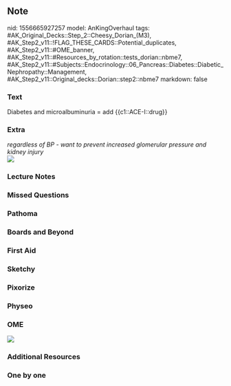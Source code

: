 ## Note
nid: 1556665927257
model: AnKingOverhaul
tags: #AK_Original_Decks::Step_2::Cheesy_Dorian_(M3), #AK_Step2_v11::!FLAG_THESE_CARDS::Potential_duplicates, #AK_Step2_v11::#OME_banner, #AK_Step2_v11::#Resources_by_rotation::tests_dorian::nbme7, #AK_Step2_v11::#Subjects::Endocrinology::06_Pancreas::Diabetes::Diabetic_Nephropathy::Management, #AK_Step2_v11::Original_decks::Dorian::step2::nbme7
markdown: false

### Text
Diabetes and microalbuminuria = add {{c1::ACE-I::drug}}

### Extra
<div>
  <i>regardless of BP - want to prevent increased glomerular
  pressure and kidney injury</i>
</div>
<div>
  <i><img src="paste-857339896791041.jpg"></i>
</div>

### Lecture Notes


### Missed Questions


### Pathoma


### Boards and Beyond


### First Aid


### Sketchy


### Pixorize


### Physeo


### OME
<div class="ome-widget">
  <a href="https://onlinemeded.org?ref=anki"><img src=
  "_OME_AnkiFlashcards_General_7.png"></a>
</div>

### Additional Resources


### One by one

